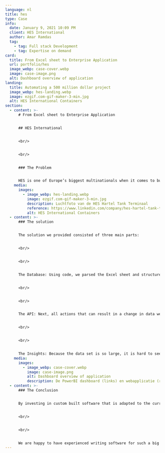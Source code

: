 ```yaml
---
language: nl
title: hes
type: Case
info:
  date: January 9, 2021 10:09 PM
  client: HES International
  author: Amar Ramdas
  tag:
    - tag: Full stack Development
    - tag: Expertise on demand
card:
  title: From Excel sheet to Enterprise Application
  url: portfolio/hes
  image_webp: case-cover.webp
  image: case-image.png
  alt: Dashboard overview of application
landing:
  title: Automating a 500 million dollar project
  image_webp: hes-landing.webp
  image: ezgif.com-gif-maker-3-min.jpg
  alt: HES International Containers
section:
  - content: >-
      # From Excel sheet to Enterprise Application


      ## HES International


      <br/>


      <br/>


      ### The Problem


      HES is one of Europe’s biggest multinationals when it comes to bulk transport, processing, blending and storage. For one of the Oil Terminals (Hartel Tank Terminal) at the Maasvlakte in Rotterdam, all of the planning, status and speficiations of the different steel parts were processed in a single Excel sheet, spanning more than 30.000 lines. This results in a bigger chance of errors, and makes it very hard to conclude anything based on the dataset in reference to the project status
    media:
      images:
        - image_webp: hes-landing.webp
          image: ezgif.com-gif-maker-3-min.jpg
          description: Luchtfoto van de HES Hartel Tank Terminaal
          reference: https://www.linkedin.com/company/hes-hartel-tank-terminal-b-v
          alt: HES International Containers
  - content: >-
      ### The solution


      The solution we provided consisted of three main parts:


      <br/>


      <br/>


      The Database: Using code, we parsed the Excel sheet and structured the data using a model that separates the tank terminals. This all runs in a Spring Boot Java environment, with data storage in SQL.


      <br/>


      <br/>


      The API: Next, all actions that can result in a change in data were analysed and grouped in different business rules. For each of these rules, an API call was created, so that a construction worker can find a specific tank part by searching for terminal number, tank number and a list of available parts. The application tracks who makes the edits for safety purposes. The application can then be used to check-in a specific part at a checkpoint in the process. The application contains a overview of the status of all of the elements, relieving the administrative workers from a repetitive task, and shifts the responsibility for keeping the data up to date to the workers that are responsible for that specific part.


      <br/>


      <br/>


      The Insights: Because the data set is so large, it is hard to see what the status of the whole project is at a glance. That is why our BI expert set up a PowerBI dashboard. This dashboard highlights all kinds of key values, aimed towards management. Management can see delays in Planned vs. Actuals, how much steel is at what point in the process and what the status is of each terminal. This all results in an automated process of rapporting, saving human hours. Management gets a real time insight of the status of the whole project.
    media:
      images:
        - image_webp: case-cover.webp
          image: case-image.png
          alt: Dashboard overview of application
          description: De PowerBI dashboard (links) en webapplicatie (rechts).
  - content: >-
      ### The Conclusion


      By investing in custom built software that is adapted to the current work flow, a tool was developed that saves the time of the company employees, improves data security, shifts responsibilities to the right people and has given management new insights in the status of the project.


      <br/>


      <br/>


      We are happy to have experienced writing software for such a big company, allowing our data experts to have a nice set of content to extract useful information from.
---
```

